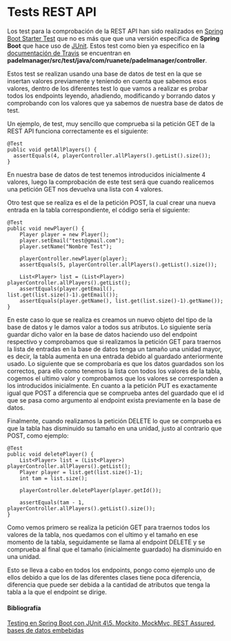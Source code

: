 # Tests REST API
Los test para la comprobación de la REST API han sido realizados en [Spring Boot Starter Test](https://www.baeldung.com/spring-boot-testing) que no es más que que una versión específica de **Spring Boot** que hace uso de [JUnit](https://junit.org/junit5/). Estos test como bien ya especifico en la [documentación de Travis](https://github.com/ruanete/PadelManager/tree/master/doc/travis.md) se encuentran en **padelmanager/src/test/java/com/ruanete/padelmanager/controller**.

Estos test se realizan usando una base de datos de test en la que se insertan valores previamente y teniendo en cuenta que sabemos esos valores, dentro de los diferentes test lo que vamos a realizar es probar todos los endpoints leyendo, añadiendo, modificando y borrando datos y comprobando con los valores que ya sabemos de nuestra base de datos de test.

Un ejemplo, de test, muy sencillo que comprueba si la petición GET de la REST API funciona correctamente es el siguiente:

```
@Test
public void getAllPlayers() {
  assertEquals(4, playerController.allPlayers().getList().size());
}
```

En nuestra base de datos de test tenemos introducidos inicialmente 4 valores, luego la comprobación de este test será que cuando realicemos una petición GET nos devuelva una lista con 4 valores.


Otro test que se realiza es el de la petición POST, la cual crear una nueva entrada en la tabla correspondiente, el código sería el siguiente:

```
@Test
public void newPlayer() {
	Player player = new Player();
	player.setEmail("test@gmail.com");
	player.setName("Nombre Test");

	playerController.newPlayer(player);
	assertEquals(5, playerController.allPlayers().getList().size());

	List<Player> list = (List<Player>) playerController.allPlayers().getList();
	assertEquals(player.getEmail(), list.get(list.size()-1).getEmail());
	assertEquals(player.getName(), list.get(list.size()-1).getName());
}
```

En este caso lo que se realiza es creamos un nuevo objeto del tipo de la base de datos y le damos valor a todos sus atributos. Lo siguiente sería guardar dicho valor en la base de datos haciendo uso del endpoint respectivo y comprobamos que si realizamos la petición GET para traernos la lista de entradas en la base de datos tenga un tamaño una unidad mayor, es decir, la tabla aumenta en una entrada debido al guardado anteriormente usado. Lo siguiente que se comprobaría es que los datos guardados son los correctos, para ello como tenemos la lista con todos los valores de la tabla, cogemos el ultimo valor y comprobamos que los valores se corresponden a los introducidos inicialmente. En cuanto a la petición PUT es exactamente igual que POST a diferencia que se comprueba antes del guardado que el id que se pasa como argumento al endpoint exista previamente en la base de datos.

Finalmente, cuando realizamos la petición DELETE lo que se comprueba es que la tabla has disminuido su tamaño en una unidad, justo al contrario que POST,
como ejemplo:

```
@Test
public void deletePlayer() {
	List<Player> list = (List<Player>) playerController.allPlayers().getList();
	Player player = list.get(list.size()-1);
	int tam = list.size();

	playerController.deletePlayer(player.getId());

	assertEquals(tam - 1, playerController.allPlayers().getList().size());
}
```

Como vemos primero se realiza la petición GET para traernos todos los valores de la tabla, nos quedamos con el ultimo y el tamaño en ese momento de la tabla, seguidamente se llama al endpoint DELETE y se comprueba al final que el tamaño (inicialmente guardado) ha disminuido en una unidad.

Esto se lleva a cabo en todos los endpoints, pongo como ejemplo uno de ellos debido a que los de las diferentes clases tiene poca diferencia, diferencia que puede ser debida a la cantidad de atributos que tenga la tabla a la que el endpoint se dirige.

#### Bibliografía
[Testing en Spring Boot con JUnit 4\5. Mockito, MockMvc, REST Assured, bases de datos embebidas](https://danielme.com/2018/11/26/testing-en-spring-boot-con-junit-45-mockito-mockmvc-rest-assured-bases-de-datos-embebidas/)
